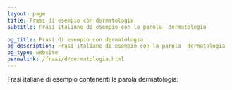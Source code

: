 ```yaml
---
layout: page
title: Frasi di esempio con dermatologia 
subtitle: Frasi italiane di esempio con la parola  dermatologia

og_title: Frasi di esempio con dermatologia 
og_description: Frasi italiane di esempio con la parola  dermatologia
og_type: website
permalink: /frasi/d/dermatologia.html
---
```


Frasi italiane di esempio contenenti la parola dermatologia:


